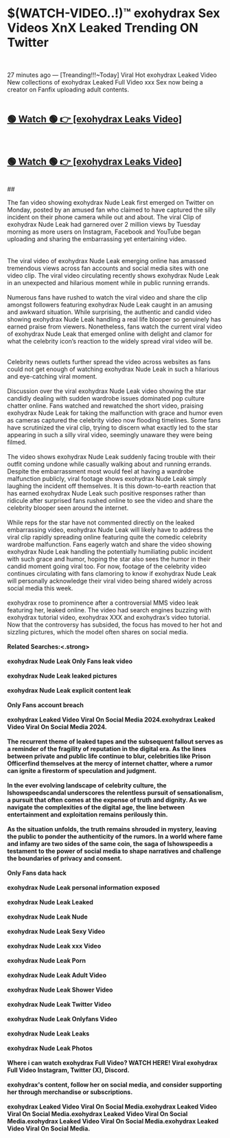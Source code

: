 

# $(WATCH-VIDEO..!)™ exohydrax Sex Videos XnX Leaked Trending ON Twitter<br>
<br>

27 minutes ago — [Treanding!!!~Today] Viral Hot exohydrax Leaked Video New collections of exohydrax Leaked Full Video xxx Sex now being a creator on Fanfix uploading adult contents.
<br>
 <br>

##  <a href="https://clipsfans.site/?title=exohydrax&ref=git">🟢 Watch 🟢 👉 [exohydrax Leaks Video]</a><br>
  <br>

##  <a href="https://clipsfans.site/?title=exohydrax&ref=git">🟢 Watch 🟢 👉 [exohydrax Leaks Video]</a><br>
  <br>
  ##
  <br>

The fan video showing exohydrax Nude Leak first emerged on Twitter on Monday, posted by an amused fan who claimed to have captured the silly incident on their phone camera while out and about. The viral Clip of exohydrax Nude Leak had garnered over 2 million views by Tuesday morning as more users on Instagram, Facebook and YouTube began uploading and sharing the embarrassing yet entertaining video.
<br><br>
  <br>
The viral video of exohydrax Nude Leak emerging online has amassed tremendous views across fan accounts and social media sites with one video clip. The viral video circulating recently shows exohydrax Nude Leak in an unexpected and hilarious moment while in public running errands.
<br><br>
Numerous fans have rushed to watch the viral video and share the clip amongst followers featuring exohydrax Nude Leak caught in an amusing and awkward situation. While surprising, the authentic and candid video showing exohydrax Nude Leak handling a real life blooper so genuinely has earned praise from viewers. Nonetheless, fans watch the current viral video of exohydrax Nude Leak that emerged online with delight and clamor for what the celebrity icon’s reaction to the widely spread viral video will be.
<br><br>

Celebrity news outlets further spread the video across websites as fans could not get enough of watching exohydrax Nude Leak in such a hilarious and eye-catching viral moment.
<br><br>
Discussion over the viral exohydrax Nude Leak video showing the star candidly dealing with sudden wardrobe issues dominated pop culture chatter online. Fans watched and rewatched the short video, praising exohydrax Nude Leak for taking the malfunction with grace and humor even as cameras captured the celebrity video now flooding timelines. Some fans have scrutinized the viral clip, trying to discern what exactly led to the star appearing in such a silly viral video, seemingly unaware they were being filmed.
<br><br>
The video shows exohydrax Nude Leak suddenly facing trouble with their outfit coming undone while casually walking about and running errands. Despite the embarrassment most would feel at having a wardrobe malfunction publicly, viral footage shows exohydrax Nude Leak simply laughing the incident off themselves. It is this down-to-earth reaction that has earned exohydrax Nude Leak such positive responses rather than ridicule after surprised fans rushed online to see the video and share the celebrity blooper seen around the internet.
<br><br>
While reps for the star have not commented directly on the leaked embarrassing video, exohydrax Nude Leak will likely have to address the viral clip rapidly spreading online featuring quite the comedic celebrity wardrobe malfunction. Fans eagerly watch and share the video showing exohydrax Nude Leak handling the potentially humiliating public incident with such grace and humor, hoping the star also sees the humor in their candid moment going viral too. For now, footage of the celebrity video continues circulating with fans clamoring to know if exohydrax Nude Leak will personally acknowledge their viral video being shared widely across social media this week.
<br><br>
exohydrax rose to prominence after a controversial MMS video leak featuring her, leaked online. The video had search engines buzzing with exohydrax tutorial video, exohydrax XXX and exohydrax’s video tutorial. Now that the controversy has subsided, the focus has moved to her hot and sizzling pictures, which the model often shares on social media.
<br><br>
<strong>Related Searches:<.strong>
<br><br>
exohydrax Nude Leak Only Fans leak video
<br><br>
exohydrax Nude Leak leaked pictures
<br><br>
exohydrax Nude Leak explicit content leak
<br><br>
Only Fans account breach
<br><br>
exohydrax Leaked Video Viral On Social Media 2024.exohydrax Leaked Video Viral On Social Media 2024.
<br><br>
The recurrent theme of leaked tapes and the subsequent fallout serves as a reminder of the fragility of reputation in the digital era. As the lines between private and public life continue to blur, celebrities like Prison Officerfind themselves at the mercy of internet chatter, where a rumor can ignite a firestorm of speculation and judgment.
<br><br>
In the ever evolving landscape of celebrity culture, the Ishowspeedscandal underscores the relentless pursuit of sensationalism, a pursuit that often comes at the expense of truth and dignity. As we navigate the complexities of the digital age, the line between entertainment and exploitation remains perilously thin.
<br><br>
As the situation unfolds, the truth remains shrouded in mystery, leaving the public to ponder the authenticity of the rumors. In a world where fame and infamy are two sides of the same coin, the saga of Ishowspeedis a testament to the power of social media to shape narratives and challenge the boundaries of privacy and consent.
<br><br>
Only Fans data hack
<br><br>
exohydrax Nude Leak personal information exposed
<br><br>
exohydrax Nude Leak Leaked
<br><br>
exohydrax Nude Leak Nude
<br><br>
exohydrax Nude Leak Sexy Video
<br><br>
exohydrax Nude Leak xxx Video
<br><br>
exohydrax Nude Leak Porn
<br><br>
exohydrax Nude Leak Adult Video
<br><br>
exohydrax Nude Leak Shower Video
<br><br>
exohydrax Nude Leak Twitter Video
<br><br>
exohydrax Nude Leak Onlyfans Video
<br><br>
exohydrax Nude Leak Leaks
<br><br>
exohydrax Nude Leak Photos
<br><br>
Where i can watch exohydrax Full Video? WATCH HERE! Viral exohydrax Full Video Instagram, Twitter (X), Discord.
<br><br>
exohydrax's content, follow her on social media, and consider supporting her through merchandise or subscriptions.
<br><br>
exohydrax Leaked Video Viral On Social Media.exohydrax Leaked Video Viral On Social Media.exohydrax Leaked Video Viral On Social Media.exohydrax Leaked Video Viral On Social Media.exohydrax Leaked Video Viral On Social Media.
